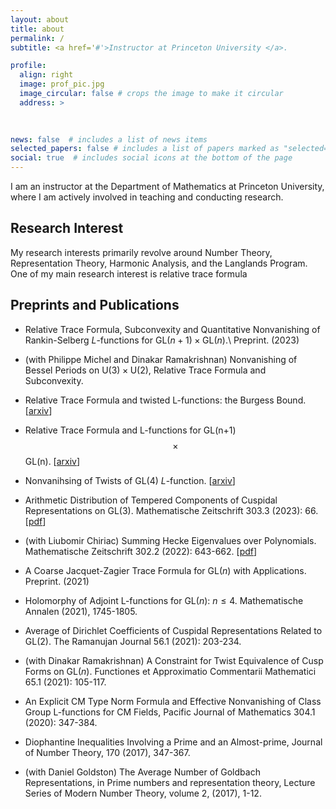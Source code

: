 ```yaml
---
layout: about
title: about
permalink: /
subtitle: <a href='#'>Instructor at Princeton University </a>. 

profile:
  align: right
  image: prof_pic.jpg
  image_circular: false # crops the image to make it circular
  address: >
    
    

news: false  # includes a list of news items
selected_papers: false # includes a list of papers marked as "selected={true}"
social: true  # includes social icons at the bottom of the page
---
```


I am an instructor at the Department of Mathematics at Princeton University, where I am actively involved in teaching and conducting research. 

## Research Interest
My research interests primarily revolve around Number Theory, Representation Theory, Harmonic Analysis, and the Langlands Program. One of my main research interest is relative trace formula 

## Preprints and Publications

*  Relative Trace Formula, Subconvexity and Quantitative Nonvanishing of Rankin-Selberg $L$-functions for $\mathrm{GL}(n+1)\times\mathrm{GL}(n)$.\ Preprint. (2023)

*  (with Philippe Michel and Dinakar Ramakrishnan) Nonvanishing of Bessel Periods on  $\mathrm{U}(3)\times \mathrm{U}(2)$, Relative Trace Formula and Subconvexity.


* Relative Trace Formula and twisted L-functions: the Burgess Bound. \[[arxiv](https://arxiv.org/pdf/2305.10719.pdf)\]


* Relative Trace Formula and L-functions for GL(n+1)$$\times$$ GL(n). \[[arxiv](https://arxiv.org/pdf/2303.02225.pdf)\]


* Nonvanihsing of Twists of $\mathrm{GL}(4)$ $L$-function. \[[arxiv](https://arxiv.org/pdf/2304.09171.pdf)\] 

* Arithmetic Distribution of Tempered Components of Cuspidal Representations on $\mathrm{GL}(3).$ Mathematische Zeitschrift 303.3 (2023): 66. \[[pdf](https://link.springer.com/article/10.1007/s00209-023-03213-w)\]

*  (with Liubomir Chiriac) Summing Hecke Eigenvalues over Polynomials.  Mathematische Zeitschrift 302.2 (2022): 643-662. \[[pdf](https://link.springer.com/article/10.1007/s00209-022-03071-y)\]

* A Coarse Jacquet-Zagier Trace Formula for $\mathrm{GL}(n)$ with Applications. Preprint. (2021)

* Holomorphy of Adjoint L-functions for $\mathrm{GL}(n):$ $n\leq 4.$ Mathematische Annalen (2021), 1745-1805.

* Average of Dirichlet Coefficients of Cuspidal Representations Related to $\mathrm{GL}(2)$. The Ramanujan Journal 56.1 (2021): 203-234. 

* (with Dinakar Ramakrishnan) A Constraint for Twist Equivalence of Cusp Forms on $\mathrm{GL}(n).$ Functiones et Approximatio Commentarii Mathematici 65.1 (2021): 105-117.

* An Explicit CM Type Norm Formula and Effective Nonvanishing of Class Group L-functions for CM Fields, Pacific Journal of Mathematics 304.1 (2020): 347-384. 

* Diophantine Inequalities Involving a Prime and an Almost-prime, Journal of Number Theory, 170 (2017), 347-367.

* (with Daniel Goldston) The Average Number of Goldbach Representations, in Prime numbers and representation theory, Lecture Series of Modern Number Theory, volume 2, (2017), 1-12.









